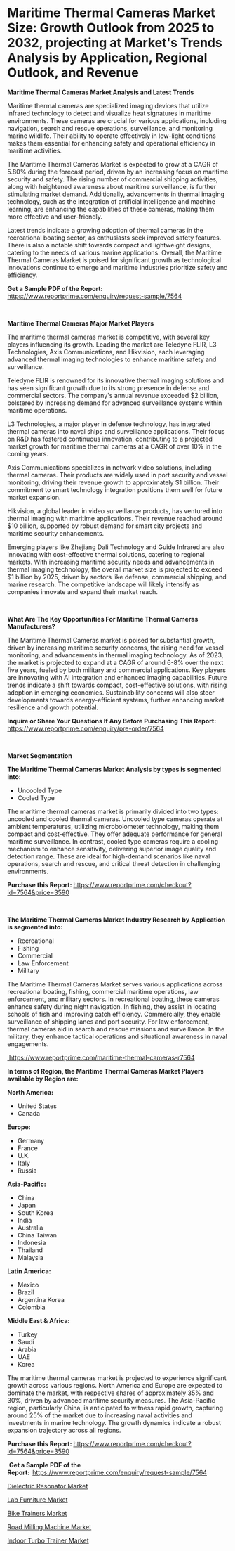 <p><h1>Maritime Thermal Cameras Market Size: Growth Outlook from 2025 to 2032, projecting at Market's Trends Analysis by Application, Regional Outlook, and Revenue</h1></p><p><strong>Maritime Thermal Cameras Market Analysis and Latest Trends</strong></p>
<p><p>Maritime thermal cameras are specialized imaging devices that utilize infrared technology to detect and visualize heat signatures in maritime environments. These cameras are crucial for various applications, including navigation, search and rescue operations, surveillance, and monitoring marine wildlife. Their ability to operate effectively in low-light conditions makes them essential for enhancing safety and operational efficiency in maritime activities.</p><p>The Maritime Thermal Cameras Market is expected to grow at a CAGR of 5.80% during the forecast period, driven by an increasing focus on maritime security and safety. The rising number of commercial shipping activities, along with heightened awareness about maritime surveillance, is further stimulating market demand. Additionally, advancements in thermal imaging technology, such as the integration of artificial intelligence and machine learning, are enhancing the capabilities of these cameras, making them more effective and user-friendly.</p><p>Latest trends indicate a growing adoption of thermal cameras in the recreational boating sector, as enthusiasts seek improved safety features. There is also a notable shift towards compact and lightweight designs, catering to the needs of various marine applications. Overall, the Maritime Thermal Cameras Market is poised for significant growth as technological innovations continue to emerge and maritime industries prioritize safety and efficiency.</p></p>
<p><strong>Get a Sample PDF of the Report:&nbsp;</strong> <a href="https://www.reportprime.com/enquiry/request-sample/7564?utm_campaign=2041&utm_medium=2&utm_source=Github&utm_content=ia&utm_term=19032025&utm_id=maritime-thermal-cameras">https://www.reportprime.com/enquiry/request-sample/7564</a></p>
<p>&nbsp;</p>
<p><strong>Maritime Thermal Cameras Major Market Players</strong></p>
<p><p>The maritime thermal cameras market is competitive, with several key players influencing its growth. Leading the market are Teledyne FLIR, L3 Technologies, Axis Communications, and Hikvision, each leveraging advanced thermal imaging technologies to enhance maritime safety and surveillance.</p><p>Teledyne FLIR is renowned for its innovative thermal imaging solutions and has seen significant growth due to its strong presence in defense and commercial sectors. The company's annual revenue exceeded $2 billion, bolstered by increasing demand for advanced surveillance systems within maritime operations.</p><p>L3 Technologies, a major player in defense technology, has integrated thermal cameras into naval ships and surveillance applications. Their focus on R&D has fostered continuous innovation, contributing to a projected market growth for maritime thermal cameras at a CAGR of over 10% in the coming years.</p><p>Axis Communications specializes in network video solutions, including thermal cameras. Their products are widely used in port security and vessel monitoring, driving their revenue growth to approximately $1 billion. Their commitment to smart technology integration positions them well for future market expansion.</p><p>Hikvision, a global leader in video surveillance products, has ventured into thermal imaging with maritime applications. Their revenue reached around $10 billion, supported by robust demand for smart city projects and maritime security enhancements.</p><p>Emerging players like Zhejiang Dali Technology and Guide Infrared are also innovating with cost-effective thermal solutions, catering to regional markets. With increasing maritime security needs and advancements in thermal imaging technology, the overall market size is projected to exceed $1 billion by 2025, driven by sectors like defense, commercial shipping, and marine research. The competitive landscape will likely intensify as companies innovate and expand their market reach.</p></p>
<p>&nbsp;</p>
<p><strong>What Are The Key Opportunities For Maritime Thermal Cameras Manufacturers?</strong></p>
<p><p>The Maritime Thermal Cameras market is poised for substantial growth, driven by increasing maritime security concerns, the rising need for vessel monitoring, and advancements in thermal imaging technology. As of 2023, the market is projected to expand at a CAGR of around 6-8% over the next five years, fueled by both military and commercial applications. Key players are innovating with AI integration and enhanced imaging capabilities. Future trends indicate a shift towards compact, cost-effective solutions, with rising adoption in emerging economies. Sustainability concerns will also steer developments towards energy-efficient systems, further enhancing market resilience and growth potential.</p></p>
<p><strong>Inquire or Share Your Questions If Any Before Purchasing This Report:</strong> <a href="https://www.reportprime.com/enquiry/pre-order/7564?utm_campaign=2041&utm_medium=2&utm_source=Github&utm_content=ia&utm_term=19032025&utm_id=maritime-thermal-cameras">https://www.reportprime.com/enquiry/pre-order/7564</a></p>
<p>&nbsp;</p>
<p><strong>Market Segmentation</strong></p>
<p><strong>The Maritime Thermal Cameras Market Analysis by types is segmented into:</strong></p>
<p><ul><li>Uncooled Type</li><li>Cooled Type</li></ul></p>
<p><p>The maritime thermal cameras market is primarily divided into two types: uncooled and cooled thermal cameras. Uncooled type cameras operate at ambient temperatures, utilizing microbolometer technology, making them compact and cost-effective. They offer adequate performance for general maritime surveillance. In contrast, cooled type cameras require a cooling mechanism to enhance sensitivity, delivering superior image quality and detection range. These are ideal for high-demand scenarios like naval operations, search and rescue, and critical threat detection in challenging environments.</p></p>
<p><strong>Purchase this Report:&nbsp;</strong><a href="https://www.reportprime.com/checkout?id=7564&price=3590&utm_campaign=2041&utm_medium=2&utm_source=Github&utm_content=ia&utm_term=19032025&utm_id=maritime-thermal-cameras">https://www.reportprime.com/checkout?id=7564&price=3590</a></p>
<p>&nbsp;</p>
<p><strong>The Maritime Thermal Cameras Market Industry Research by Application is segmented into:</strong></p>
<p><ul><li>Recreational</li><li>Fishing</li><li>Commercial</li><li>Law Enforcement</li><li>Military</li></ul></p>
<p><p>The Maritime Thermal Cameras Market serves various applications across recreational boating, fishing, commercial maritime operations, law enforcement, and military sectors. In recreational boating, these cameras enhance safety during night navigation. In fishing, they assist in locating schools of fish and improving catch efficiency. Commercially, they enable surveillance of shipping lanes and port security. For law enforcement, thermal cameras aid in search and rescue missions and surveillance. In the military, they enhance tactical operations and situational awareness in naval engagements.</p></p>
<p><a href="https://www.reportprime.com/maritime-thermal-cameras-r7564?utm_campaign=2041&utm_medium=2&utm_source=Github&utm_content=ia&utm_term=19032025&utm_id=maritime-thermal-cameras">&nbsp;https://www.reportprime.com/maritime-thermal-cameras-r7564</a></p>
<p><strong>In terms of Region, the Maritime Thermal Cameras Market Players available by Region are:</strong></p>
<p>
    <p> <strong> North America: </strong>
        <ul>
            <li>United States</li>
            <li>Canada</li>
        </ul>
        </p> 
    <p> <strong> Europe: </strong>
        <ul>
            <li>Germany</li>
            <li>France</li>
            <li>U.K.</li>
            <li>Italy</li>
            <li>Russia</li>
        </ul>
        </p> 
    <p> <strong> Asia-Pacific: </strong>
        <ul>
            <li>China</li>
            <li>Japan</li>
            <li>South Korea</li>
            <li>India</li>
            <li>Australia</li>
            <li>China Taiwan</li>
            <li>Indonesia</li>
            <li>Thailand</li>
            <li>Malaysia</li>
        </ul>
        </p> 
    <p> <strong> Latin America: </strong>
        <ul>
            <li>Mexico</li>
            <li>Brazil</li>
            <li>Argentina Korea</li>
            <li>Colombia</li>
        </ul>
        </p> 
    <p> <strong> Middle East & Africa: </strong>
        <ul>
            <li>Turkey</li>
            <li>Saudi</li>
            <li>Arabia</li>
            <li>UAE</li>
            <li>Korea</li>
        </ul>
    </p>
    </p>
<p><p>The maritime thermal cameras market is projected to experience significant growth across various regions. North America and Europe are expected to dominate the market, with respective shares of approximately 35% and 30%, driven by advanced maritime security measures. The Asia-Pacific region, particularly China, is anticipated to witness rapid growth, capturing around 25% of the market due to increasing naval activities and investments in marine technology. The growth dynamics indicate a robust expansion trajectory across all regions.</p></p>
<p><strong>Purchase this Report: </strong><a href="https://www.reportprime.com/checkout?id=7564&price=3590&utm_campaign=2041&utm_medium=2&utm_source=Github&utm_content=ia&utm_term=19032025&utm_id=maritime-thermal-cameras">https://www.reportprime.com/checkout?id=7564&price=3590</a></p>
<p>&nbsp;<strong>Get a Sample PDF of the Report:&nbsp;&nbsp;</strong><a href="https://www.reportprime.com/enquiry/request-sample/7564?utm_campaign=2041&utm_medium=2&utm_source=Github&utm_content=ia&utm_term=19032025&utm_id=maritime-thermal-cameras">https://www.reportprime.com/enquiry/request-sample/7564</a></p>
<p><strong></strong></p>
<p><p><a href="https://github.com/mismannely/Market-Research-Report-List-1/blob/main/dielectric-resonator-market.md?utm_campaign=2041&utm_medium=2&utm_source=Github&utm_content=ia&utm_term=19032025&utm_id=maritime-thermal-cameras">Dielectric Resonator Market</a></p><p><a href="https://github.com/myongfranzcs/Market-Research-Report-List-1/blob/main/lab-furniture-market.md?utm_campaign=2041&utm_medium=2&utm_source=Github&utm_content=ia&utm_term=19032025&utm_id=maritime-thermal-cameras">Lab Furniture Market</a></p><p><a href="https://github.com/lonanweaseh4/Market-Research-Report-List-1/blob/main/bike-trainers-market.md?utm_campaign=2041&utm_medium=2&utm_source=Github&utm_content=ia&utm_term=19032025&utm_id=maritime-thermal-cameras">Bike Trainers Market</a></p><p><a href="https://github.com/tentandyik/Market-Research-Report-List-1/blob/main/road-milling-machine-market.md?utm_campaign=2041&utm_medium=2&utm_source=Github&utm_content=ia&utm_term=19032025&utm_id=maritime-thermal-cameras">Road Milling Machine Market</a></p><p><a href="https://github.com/biandnikelrs/Market-Research-Report-List-1/blob/main/indoor-turbo-trainer-market.md?utm_campaign=2041&utm_medium=2&utm_source=Github&utm_content=ia&utm_term=19032025&utm_id=maritime-thermal-cameras">Indoor Turbo Trainer Market</a></p></p>